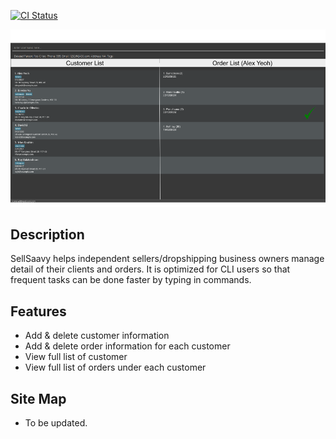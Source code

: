 [![CI Status](https://github.com/se-edu/addressbook-level3/workflows/Java%20CI/badge.svg)](https://github.com/se-edu/addressbook-level3/actions)

![Ui](docs/images/Ui.png)

## Description
SellSaavy helps independent sellers/dropshipping business owners manage detail of their clients and orders.
It is optimized for CLI users so that frequent tasks can be done faster by typing in commands.

## Features
- Add & delete customer information
- Add & delete order information for each customer
- View full list of customer
- View full list of orders under each customer

## Site Map
- To be updated.
